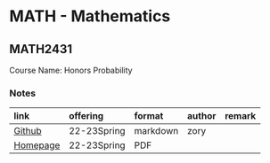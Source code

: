 # MATH -  Mathematics

## MATH2431

Course Name: Honors Probability

### Notes

| link                                                                           | offering   | format   | author   | remark   |
|:-------------------------------------------------------------------------------|:-----------|:---------|:---------|:---------|
| [Github](https://github.com/zory233/Blog/blob/main/Mathematics/Probability.md) | 22-23Spring | markdown | zory     |          |
| [Homepage](https://ywangmy.student.ust.hk/notes/math2431.pdf) | 22-23Spring | PDF | | |
